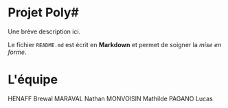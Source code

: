 Projet Poly#
============

Une brève description ici.

Le fichier `README.md` est écrit en **Markdown**
et permet de soigner la _mise en forme_.

L'équipe
===========

HENAFF Brewal
MARAVAL Nathan
MONVOISIN Mathilde
PAGANO Lucas